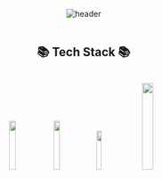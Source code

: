 <div align="center">
 
<!-- header -->
![header](https://capsule-render.vercel.app/api?type=cylinder&color=000000&text=Lyunhyeok&font&fontColor=FFFFFF&fontSize=40&animation=blinking)
<br/>
<br/>
 
<!-- body -->

<!-- Tech Stack -->
## :books: Tech Stack :books:
<br/>
<img src="https://img.shields.io/badge/Flutter-02569B?style=flat-square&logo=Flutter&logoColor=white" width=15% height=15% /> <img src="https://img.shields.io/badge/HTML5-E34F26?style=flat-square&logo=html5&logoColor=white" width=15% height=15% /> <img src="https://img.shields.io/badge/CSS3-1572B6?style=flat-square&logo=html5&logoColor=white" width=13.4% height=13.4% /> <img src="https://img.shields.io/badge/JavaScript-F7DF1E?style=flat-square&logo=html5&logoColor=white" width=20% height=20% />
  
</div>

